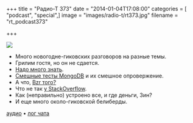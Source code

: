 +++
title = "Радио-Т 373"
date = "2014-01-04T17:08:00"
categories = [ "podcast", "special",]
image = "images/radio-t/rt373.jpg"
filename = "rt_podcast373"

+++

![](https://radio-t.com/images/radio-t/rt373.jpg)

* Много новогодне-гиковских разговоров на разные темы.
* Грилим гостя, но он не сдается.
* [Надо много знать](http://blog.pluralsight.com/more-programming-languages-more-money).
* [Смешные тесты MongoDB](http://goo.gl/HxRFHa) и их смешное опровержение.
* А что, [Bzr того?](https://lists.gnu.org/archive/html/emacs-devel/2014-01/msg00005.html)
* Что не так [у StackOverflow](http://michael.richter.name/blogs/why-i-no-longer-contribute-to-stackoverflow/).
* Как (неправильно) устроено все, и где деньги, Зин?
* И еще много около-гиковской белиберды.


[аудио](https://cdn.radio-t.com/rt_podcast373.mp3) • [лог чата](http://chat.radio-t.com/logs/radio-t-373.html)
<audio src="https://cdn.radio-t.com/rt_podcast373.mp3" preload="none"></audio>
